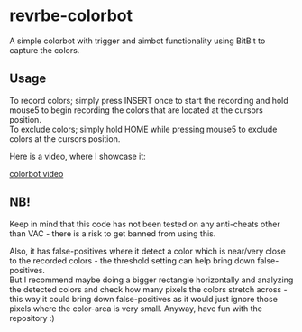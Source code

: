 # revrbe-colorbot

A simple colorbot with trigger and aimbot functionality using BitBlt to capture the colors. 

## Usage

To record colors; simply press INSERT once to start the recording and hold mouse5 to begin recording the colors that are located at the cursors position.   
To exclude colors; simply hold HOME while pressing mouse5 to exclude colors at the cursors position.   

Here is a video, where I showcase it: 

[colorbot video](https://streamable.com/gn5vzg)

## NB!

Keep in mind that this code has not been tested on any anti-cheats other than VAC - there is a risk to get banned from using this. 

Also, it has false-positives where it detect a color which is near/very close to the recorded colors - the threshold setting can help bring down false-positives.  
But I recommend maybe doing a bigger rectangle horizontally and analyzing the detected colors and check how many pixels the colors stretch across - this way it could bring down false-positives as it would just ignore those pixels where the color-area is very small. Anyway, have fun with the repository :)
